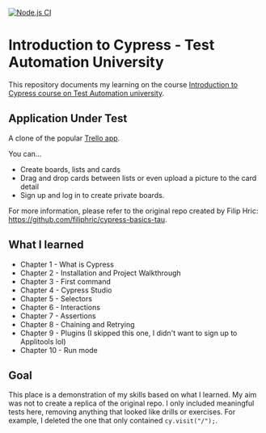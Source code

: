 [![Node.js CI](https://github.com/p2635/cypress-basics-tau/actions/workflows/node.js.yml/badge.svg)](https://github.com/p2635/cypress-basics-tau/actions/workflows/node.js.yml)

# Introduction to Cypress - Test Automation University

This repository documents my learning on the course [Introduction to Cypress course on Test Automation university](https://testautomationu.applitools.com/cypress-getting-started/).

## Application Under Test

A clone of the popular [Trello app](https://trello.com).

You can...

- Create boards, lists and cards
- Drag and drop cards between lists or even upload a picture to the card detail
- Sign up and log in to create private boards.

For more information, please refer to the original repo created by Filip Hric: https://github.com/filiphric/cypress-basics-tau.

## What I learned

- Chapter 1 - What is Cypress
- Chapter 2 - Installation and Project Walkthrough
- Chapter 3 - First command
- Chapter 4 - Cypress Studio
- Chapter 5 - Selectors
- Chapter 6 - Interactions
- Chapter 7 - Assertions
- Chapter 8 - Chaining and Retrying
- Chapter 9 - Plugins (I skipped this one, I didn't want to sign up to Applitools lol)
- Chapter 10 - Run mode

## Goal

This place is a demonstration of my skills based on what I learned. My aim was not to create a replica of the original repo. I only included meaningful tests here, removing anything that looked like drills or exercises. For example, I deleted the one that only contained `cy.visit("/");`.
